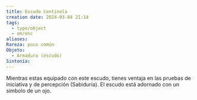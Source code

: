 ```yaml
---
title: Escudo Centinela
creation date: 2024-03-04 21:14
tags:
  - type/object
  - om/enc
aliases: 
Rareza: poco común
Objeto:
  - Armadura (escudo)
Sintonía:
---
```

Mientras estas equipado con este escudo, tienes ventaja en las pruebas de iniciativa y de percepción (Sabiduría). El escudo está adornado con un símbolo de un ojo.